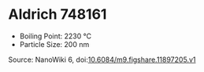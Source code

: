 <a name="material" />

# Aldrich 748161
<script type="application/ld+json">
  {
    "@context": "https://schema.org/",
    "@type": "ChemicalSubstance",
    "@id": "https://egonw.github.io/nanowiki/nanowiki365.html#material",
    "http://purl.org/dc/terms/conformsTo":
      {
        "@type": "CreativeWork",
        "@id": "https://bioschemas.org/profiles/ChemicalSubstance/0.4-RELEASE/"
      },
    "identfier": "365",
    "name": "Aldrich 748161",
    "url": "https://egonw.github.io/nanowiki/nanowiki365.html#material",
    "sameAs": "http://127.0.0.1/mediawiki/index.php/Special:URIResolver/Aldrich_748161"
  }
</script>


* Boiling Point: 2230 °C
* Particle Size: 200 nm


Source: NanoWiki 6, doi:[10.6084/m9.figshare.11897205.v1](https://doi.org/10.6084/m9.figshare.11897205.v1)
